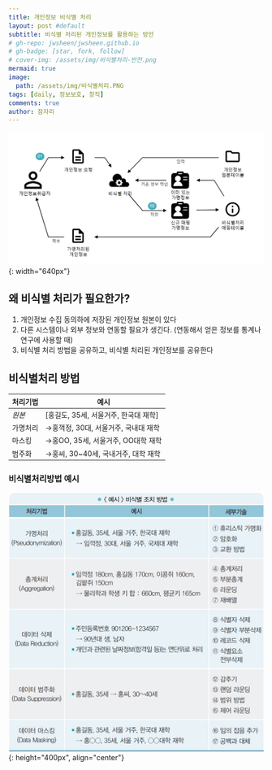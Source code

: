 ```yaml
---
title: 개인정보 비식별 처리
layout: post #default
subtitle: 비식별 처리된 개인정보를 활용하는 방안
# gh-repo: jwsheen/jwsheen.github.io
# gh-badge: [star, fork, follow]
# cover-img: /assets/img/비식별처리-반전.png
mermaid: true
image:
  path: /assets/img/비식별처리.PNG
tags: [daily, 정보보호, 창직]
comments: true
author: 잠자리
---
```


![](/assets/img/비식별처리.PNG){: width="640px"}

## 왜 비식별 처리가 필요한가?
1. 개인정보 수집 동의하에 저장된 개인정보 원본이 있다
2. 다른 시스템이나 외부 정보와 연동할 필요가 생긴다. (연동해서 얻은 정보를 통계나 연구에 사용할 때)
3. 비식별 처리 방법을 공유하고, 비식별 처리된 개인정보를 공유한다

## 비식별처리 방법

<!-- ![비식별처리방법](/assets/img/비식별처리방법.png){: height="400px", .w-50 .right} -->

| 처리기법| 예시 |
| --- | --- |
| *원본* | [홍길도, 35세, 서울거주, 한국대 재학]|
| 가명처리 | &rarr;홍꺽정, 30대, 서울거주, 국내대 재학|
| 마스킹 | &rarr;홍OO, 35세, 서울거주, OO대학 재학|
| 범주화 | &rarr;홍씨, 30~40세, 국내거주, 대학 재학 |

### 비식별처리방법 예시
![비식별처리방법](/assets/img/비식별처리방법.png){: height="400px", align="center"} 
